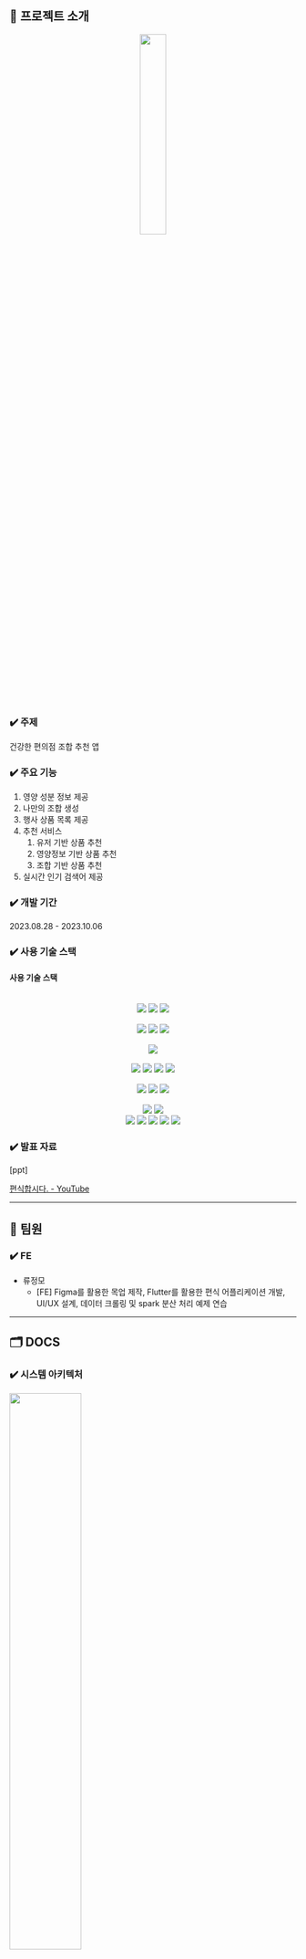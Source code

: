 ## 📌 프로젝트 소개
<div align=center>
<img width=30% src="/assets/icon.png">
</div>

### ✔️ 주제

건강한 편의점 조합 추천 앱

### ✔️ 주요 기능

1. 영양 성분 정보 제공
2. 나만의 조합 생성
3. 행사 상품 목록 제공
4. 추천 서비스
    1. 유저 기반 상품 추천
    2. 영양정보 기반 상품 추천
    3. 조합 기반 상품 추천
5. 실시간 인기 검색어 제공

### ✔️ 개발 기간

2023.08.28 - 2023.10.06

### ✔️ 사용 기술 스택

#### 사용 기술 스택

<div align="center">
<br>
<img src="https://img.shields.io/badge/springboot-6DB33F?style=for-the-badge&logo=springboot&logoColor=white">
<img src="https://img.shields.io/badge/springsecurity-6DB33F?style=for-the-badge&logo=springsecurity&logoColor=white">
<img src="https://img.shields.io/badge/gradle-02303A?style=for-the-badge&logo=gradle&logoColor=white">
</br>

<br>
<img src="https://img.shields.io/badge/amazonec2-FF9900?style=for-the-badge&logo=amazonec2&logoColor=white">
<img src="https://img.shields.io/badge/amazons3-569A31?style=for-the-badge&logo=amazons3&logoColor=white">
<img src="https://img.shields.io/badge/firebase-FFCA28?style=for-the-badge&logo=firebase&logoColor=white">
</br>
<br>
<img src="https://img.shields.io/badge/flutter-02569B?style=for-the-badge&logo=flutter&logoColor=white">
</br>

<br>
<img src="https://img.shields.io/badge/mysql-4479A1?style=for-the-badge&logo=mysql&logoColor=white">
<img src="https://img.shields.io/badge/mongodb-47A248?style=for-the-badge&logo=mongodb&logoColor=white">
<img src="https://img.shields.io/badge/redis-DC382D?style=for-the-badge&logo=redis&logoColor=white">
<img src="https://img.shields.io/badge/apachekafka-231F20?style=for-the-badge&logo=apachekafka&logoColor=white">
</br>

<br>
<img src="https://img.shields.io/badge/docker-2496ED?style=for-the-badge&logo=docker&logoColor=white">
<img src="https://img.shields.io/badge/python-0052CC?style=for-the-badge&logo=python&logoColor=white">
<img src="https://img.shields.io/badge/apachespark-E25A1C?style=for-the-badge&logo=apachespark&logoColor=white">

</br>

<br>
<img src="https://img.shields.io/badge/intellijidea-000000?style=for-the-badge&logo=intellijidea&logoColor=white">
<img src="https://img.shields.io/badge/androidstudio-3DDC84?style=for-the-badge&logo=androidstudio&logoColor=white">

</br>
<div>
<img src="https://img.shields.io/badge/jira-0052CC?style=for-the-badge&logo=jira&logoColor=white">
<img src="https://img.shields.io/badge/figma-F24E1E?style=for-the-badge&logo=figma&logoColor=white">
<img src="https://img.shields.io/badge/notion-000000?style=for-the-badge&logo=notion&logoColor=white">
<img src="https://img.shields.io/badge/pandas-000000?style=for-the-badge&logo=pandas&logoColor=white">
<img src="https://img.shields.io/badge/selenium-43B02A?style=for-the-badge&logo=selenium&logoColor=white">


</div>
</div>



</aside>

### ✔️ 발표 자료

[ppt]

[편식합시다. - YouTube](https://www.youtube.com/watch?v=EsqhW0yHhcQ)

---

## 👥 팀원

### ✔️ FE

- 류정모
    - [FE] Figma를 활용한 목업 제작, Flutter를 활용한 편식 어플리케이션 개발,  UI/UX 설계, 데이터 크롤링 및 spark 분산 처리 예제 연습
      
---

## 🗂️ DOCS

### ✔️ 시스템 아키텍처

<img width=50% src="/assets/arc.png">

### ✔️ ER-Diagram

<img width=50% src="/assets/erd.png">


---

## 📱 UI/UX

### ✔️ Figma 목업


[편식 화면 설계도 Figma](https://www.figma.com/file/GxTwXO3ZQBauj2lkI0X8t6/%ED%99%94%EB%A9%B4-%EC%84%A4%EA%B3%84%EB%8F%84?type=design&node-id=0%3A1&mode=design&t=fsk9VuUYjyr0LKOS-1)

<img width=10% src="/assets/moooookup.gif">

```
- Figma 구현부터 Atomic Design을 이용하여 재사용성을 고려하여 원활하고 빠른 개발이 가능하도록 하였습니다.
- 목업 구현에서 깔끔하고 현재 사용되고 있을 법한 UX/UI를 구현하고자 하였습니다.
- 오늘의집, 토스, 다양한 편의점 어플 등 뿐 만 아니라 FatSecret, 등 해외 어플 등 실서비스 중인 어플들을 reference 삼아 사용자 편의성을 고려하였습니다.
- 또한 사용자 클릭 최소화하여 원하는 정보를 얻을 수 있도록 제작하였습니다.

```

### ✔️ 어플리케이션 UI

<h2>시작<h2>
<img width=10% src="/assets/splash.png">

<h2>홈페이지<h2>
<img width=10% src="https://github.com/JeongmoRyu/pyunsik_cvs/assets/122513909/b21847dd-f228-4c8f-a812-3c7aeb0821dc">

```
- carousel을 통한 편의점별 행사 데이터를 직접 연결토록 하였습니다.
- 발전적인 가능성으로 homepage 입장시 크롤링을 통해 실제 서버에 올라와있는 행사 정보 중 할인행사를 제공할 수 있겠다라고 판단하였습니다.
```

<h2>검색 페이지<h2>
<img width=10% src="https://github.com/JeongmoRyu/pyunsik_cvs/assets/122513909/2d5a70fb-bf22-4947-88b3-aba664d06a63">
    
```
- 전체 리스트의 데이터를 페이지네이션하여 데이터를 조금 더 빠르게 가져올 수 있도록 하여 사용자들이 답답함을 느끼지 않도록 구현
- 전체 상품 데이터를 들고오는 것도 로딩시간이 더 걸리므로 개인의 검색 정보에 대한 정보를 기기에 저장할 수 있도록 하여 편의성을 증진시켰습니다.
```

<h2>상품목록 페이지<h2>
<img width=10% src="https://github.com/JeongmoRyu/pyunsik_cvs/assets/122513909/2e5dd268-18e8-4870-849e-9ab24608445a">
    
```
- 전체 리스트의 데이터를 페이지네이션하여 데이터를 조금 더 빠르게 가져올 수 있도록 하여 사용자들이 답답함을 느끼지 않도록 구현
```

<h2>상세보기 페이지<h2>
<img width=10% src="https://github.com/JeongmoRyu/pyunsik_cvs/assets/122513909/05889f16-0938-4e4b-8a8d-0e16b27a6ad4">
    
```
- Cart에 담긴 혹은 삼품의 정보에 따른 기준영양정보와 비교 가능한 Chart와 수치화된 % 값을 통해 균형잡힌 영양정보를 얻을 수 있게 도왔습니다.
- 추후 발전 가능성을 가지고 기준 영양정보가 아닌 사용자들의 데이터를 바탕으로 영양소 추천과 음식 추천까지 가능하다고 판단되었습니다.
```

<h2>상품조합 페이지<h2>
<img width=10% src="https://github.com/JeongmoRyu/pyunsik_cvs/assets/122513909/84e5be80-bc31-436c-a9e0-5602cc44465e">
    
```
- Cart에 담긴 혹은 삼품의 정보에 따른 기준영양정보와 비교 가능한 Chart와 수치화된 % 값을 통해 균형잡힌 영양정보를 얻을 수 있게 도왔습니다.
- 추후 발전 가능성을 가지고 기준 영양정보가 아닌 사용자들의 데이터를 바탕으로 영양소 추천과 음식 추천까지 가능하다고 판단되었습니다.
```

<h2>로그인 페이지<h2>
<img width=10% src="https://github.com/JeongmoRyu/pyunsik_cvs/assets/122513909/4a62cb4a-2f76-4ac4-9855-8cc7a4240458">
    
```
- FCM Token을 통한 Alarm을 구현하였기에 기기별 FCM Token을 가져올 수 있도록 로그인하며 정보를 표시하도록 하였습니다.
```

<h2>스크랩 페이지<h2>
<img width=10% src="https://github.com/JeongmoRyu/pyunsik_cvs/assets/122513909/da48f353-fac3-4d49-9a34-d73bc3ddb7c2">

